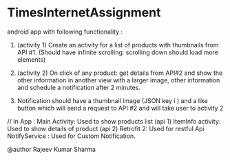 # TimesInternetAssignment


android app with following functionality :
1) (activity 1) Create an activity for a list of products with thumbnails from API #1. (Should have
infinite scrolling: scrolling down should load more elements)
2) (activity 2) On click of any product: get details from API#2 and show the other information in
another view with a larger image, other information and schedule a notification after 2 minutes.

3) Notification should have a thumbnail image (JSON key i ) and a like button which will send a
request to API #2 and will take user to activity 2

// In App :
Main Activity: Used to show products list (api 1)
ItemInfo activity: Used to show details of product (api 2)
Retrofit 2: Used for restful Api
NotifyService : Used for Custom Notification.


@author Rajeev Kumar Sharma